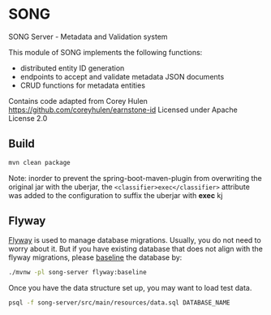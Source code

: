 # SONG

SONG Server - Metadata and Validation system 

This module of SONG implements the following functions:

- distributed entity ID generation
- endpoints to accept and validate metadata JSON documents
- CRUD functions for metadata entities 

Contains code adapted from Corey Hulen https://github.com/coreyhulen/earnstone-id
Licensed under Apache License 2.0

## Build

```bash
mvn clean package
```

Note: inorder to prevent the spring-boot-maven-plugin from overwriting the original jar with the uberjar, the `<classifier>exec</classifier>` attribute was added to the configuration to suffix the uberjar with __exec__
kj
## Flyway

[Flyway](https://flywaydb.org/) is used to manage database migrations. Usually, you do not need to worry about it. But if you have existing database that does not align with the flyway migrations, please [baseline](https://flywaydb.org/documentation/command/baseline) the database by:

```bash
./mvnw -pl song-server flyway:baseline
```

Once you have the data structure set up, you may want to load test data.

```bash
psql -f song-server/src/main/resources/data.sql DATABASE_NAME
```
